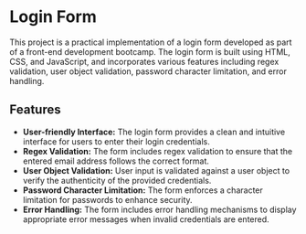 # Login Form

This project is a practical implementation of a login form developed as part of a front-end development bootcamp. The login form is built using HTML, CSS, and JavaScript, and incorporates various features including regex validation, user object validation, password character limitation, and error handling.

## Features

- **User-friendly Interface:** The login form provides a clean and intuitive interface for users to enter their login credentials.
- **Regex Validation:** The form includes regex validation to ensure that the entered email address follows the correct format.
- **User Object Validation:** User input is validated against a user object to verify the authenticity of the provided credentials.
- **Password Character Limitation:** The form enforces a character limitation for passwords to enhance security.
- **Error Handling:** The form includes error handling mechanisms to display appropriate error messages when invalid credentials are entered.
